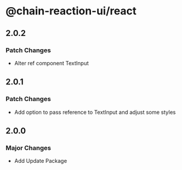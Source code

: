 # @chain-reaction-ui/react

## 2.0.2

### Patch Changes

- Alter ref component TextInput

## 2.0.1

### Patch Changes

- Add option to pass reference to TextInput and adjust some styles

## 2.0.0

### Major Changes

- Add Update Package
